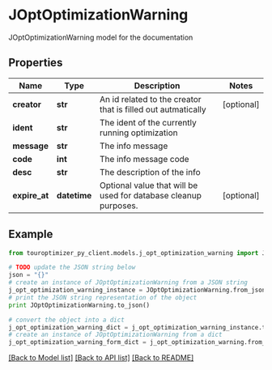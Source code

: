 # JOptOptimizationWarning

JOptOptimizationWarning model for the documentation

## Properties

Name | Type | Description | Notes
------------ | ------------- | ------------- | -------------
**creator** | **str** | An id related to the creator that is filled out autmatically | [optional] 
**ident** | **str** | The ident of the currently running optimization | 
**message** | **str** | The info message | 
**code** | **int** | The info message code | 
**desc** | **str** | The description of the info | 
**expire_at** | **datetime** | Optional value that will be used for database cleanup purposes. | [optional] 

## Example

```python
from touroptimizer_py_client.models.j_opt_optimization_warning import JOptOptimizationWarning

# TODO update the JSON string below
json = "{}"
# create an instance of JOptOptimizationWarning from a JSON string
j_opt_optimization_warning_instance = JOptOptimizationWarning.from_json(json)
# print the JSON string representation of the object
print JOptOptimizationWarning.to_json()

# convert the object into a dict
j_opt_optimization_warning_dict = j_opt_optimization_warning_instance.to_dict()
# create an instance of JOptOptimizationWarning from a dict
j_opt_optimization_warning_form_dict = j_opt_optimization_warning.from_dict(j_opt_optimization_warning_dict)
```
[[Back to Model list]](../README.md#documentation-for-models) [[Back to API list]](../README.md#documentation-for-api-endpoints) [[Back to README]](../README.md)


